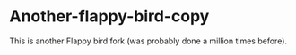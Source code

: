 # Another-flappy-bird-copy
This is another Flappy bird fork (was probably done a million times before).
